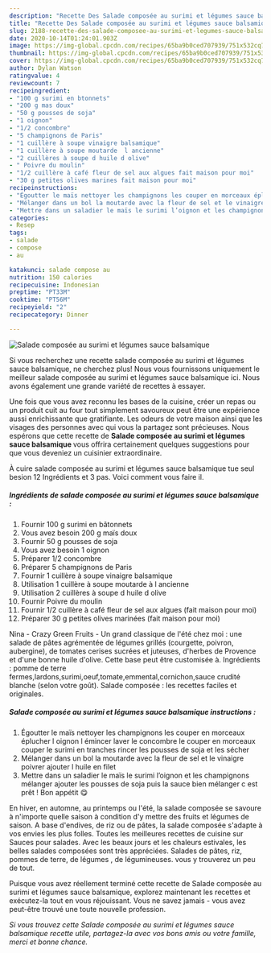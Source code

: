```yaml
---
description: "Recette Des Salade composée au surimi et légumes sauce balsamique"
title: "Recette Des Salade composée au surimi et légumes sauce balsamique"
slug: 2188-recette-des-salade-composee-au-surimi-et-legumes-sauce-balsamique
date: 2020-10-14T01:24:01.903Z
image: https://img-global.cpcdn.com/recipes/65ba9b0ced707939/751x532cq70/salade-composee-au-surimi-et-legumes-sauce-balsamique-photo-principale-de-la-recette.jpg
thumbnail: https://img-global.cpcdn.com/recipes/65ba9b0ced707939/751x532cq70/salade-composee-au-surimi-et-legumes-sauce-balsamique-photo-principale-de-la-recette.jpg
cover: https://img-global.cpcdn.com/recipes/65ba9b0ced707939/751x532cq70/salade-composee-au-surimi-et-legumes-sauce-balsamique-photo-principale-de-la-recette.jpg
author: Dylan Watson
ratingvalue: 4
reviewcount: 7
recipeingredient:
- "100 g surimi en btonnets"
- "200 g mas doux"
- "50 g pousses de soja"
- "1 oignon"
- "1/2 concombre"
- "5 champignons de Paris"
- "1 cuillère à soupe vinaigre balsamique"
- "1 cuillère à soupe moutarde  l ancienne"
- "2 cuillères à soupe d huile d olive"
- " Poivre du moulin"
- "1/2 cuillère à café fleur de sel aux algues fait maison pour moi"
- "30 g petites olives marines fait maison pour moi"
recipeinstructions:
- "Égoutter le maïs nettoyer les champignons les couper en morceaux éplucher l oignon l émincer laver le concombre le couper en morceaux couper le surimi en tranches rincer les pousses de soja et les sécher"
- "Mélanger dans un bol la moutarde avec la fleur de sel et le vinaigre poivrer ajouter l huile en filet"
- "Mettre dans un saladier le maïs le surimi l’oignon et les champignons mélanger ajouter les pousses de soja puis la sauce bien mélanger c est prêt ! Bon appétit 😋"
categories:
- Resep
tags:
- salade
- compose
- au

katakunci: salade compose au 
nutrition: 150 calories
recipecuisine: Indonesian
preptime: "PT33M"
cooktime: "PT56M"
recipeyield: "2"
recipecategory: Dinner

---
```



![Salade composée au surimi et légumes sauce balsamique](https://img-global.cpcdn.com/recipes/65ba9b0ced707939/751x532cq70/salade-composee-au-surimi-et-legumes-sauce-balsamique-photo-principale-de-la-recette.jpg)

Si vous recherchez une recette salade composée au surimi et légumes sauce balsamique, ne cherchez plus! Nous vous fournissons uniquement le meilleur salade composée au surimi et légumes sauce balsamique ici. Nous avons également une grande variété de recettes à essayer.

Une fois que vous avez reconnu les bases de la cuisine, créer un repas ou un produit cuit au four tout simplement savoureux peut être une expérience aussi enrichissante que gratifiante. Les odeurs de votre maison ainsi que les visages des personnes avec qui vous la partagez sont précieuses. Nous espérons que cette recette de <strong> Salade composée au surimi et légumes sauce balsamique </strong> vous offrira certainement quelques suggestions pour que vous deveniez un cuisinier extraordinaire.

<!--inarticleads1-->

À cuire salade composée au surimi et légumes sauce balsamique tue seul besion 12 Ingrédients et 3 pas. Voici comment vous faire il.

##### Ingrédients de salade composée au surimi et légumes sauce balsamique :

1. Fournir 100 g surimi en bâtonnets
1. Vous avez besoin 200 g maïs doux
1. Fournir 50 g pousses de soja
1. Vous avez besoin 1 oignon
1. Préparer 1/2 concombre
1. Préparer 5 champignons de Paris
1. Fournir 1 cuillère à soupe vinaigre balsamique
1. Utilisation 1 cuillère à soupe moutarde à l ancienne
1. Utilisation 2 cuillères à soupe d huile d olive
1. Fournir  Poivre du moulin
1. Fournir 1/2 cuillère à café fleur de sel aux algues (fait maison pour moi)
1. Préparer 30 g petites olives marinées (fait maison pour moi)


Nina - Crazy Green Fruits - Un grand classique de l&#39;été chez moi : une salade de pâtes agrémentée de légumes grillés (courgette, poivron, aubergine), de tomates cerises sucrées et juteuses, d&#39;herbes de Provence et d&#39;une bonne huile d&#39;olive. Cette base peut être customisée à. Ingrédients : pomme de terre fermes,lardons,surimi,oeuf,tomate,emmental,cornichon,sauce crudité blanche (selon votre goût). Salade composée : les recettes faciles et originales. 

<!--inarticleads2-->

##### Salade composée au surimi et légumes sauce balsamique instructions :

1. Égoutter le maïs nettoyer les champignons les couper en morceaux éplucher l oignon l émincer laver le concombre le couper en morceaux couper le surimi en tranches rincer les pousses de soja et les sécher
1. Mélanger dans un bol la moutarde avec la fleur de sel et le vinaigre poivrer ajouter l huile en filet
1. Mettre dans un saladier le maïs le surimi l’oignon et les champignons mélanger ajouter les pousses de soja puis la sauce bien mélanger c est prêt ! Bon appétit 😋


En hiver, en automne, au printemps ou l&#39;été, la salade composée se savoure à n&#39;importe quelle saison à condition d&#39;y mettre des fruits et légumes de saison. A base d&#39;endives, de riz ou de pâtes, la salade composée s&#39;adapte à vos envies les plus folles. Toutes les meilleures recettes de cuisine sur Sauces pour salades. Avec les beaux jours et les chaleurs estivales, les belles salades composées sont très appréciées. Salades de pâtes, riz, pommes de terre, de légumes , de légumineuses. vous y trouverez un peu de tout. 

<!--inarticleads1-->

<p>
Puisque vous avez réellement terminé cette recette de Salade composée au surimi et légumes sauce balsamique, explorez maintenant les recettes et exécutez-la tout en vous réjouissant. Vous ne savez jamais - vous avez peut-être trouvé une toute nouvelle profession.
</p>

<p>
<i>Si vous trouvez cette Salade composée au surimi et légumes sauce balsamique recette utile, partagez-la avec vos bons amis ou votre famille, merci et bonne chance.</i>
</p>
